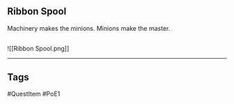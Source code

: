 ## Ribbon Spool
Machinery makes the minions.
Minions make the master.
## 
![[Ribbon Spool.png]]

---
## Tags
#QuestItem
#PoE1